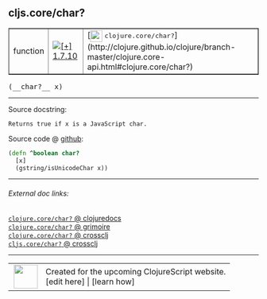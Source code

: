 ## cljs.core/char?



 <table border="1">
<tr>
<td>function</td>
<td><a href="https://github.com/cljsinfo/cljs-api-docs/tree/1.7.10"><img valign="middle" alt="[+] 1.7.10" title="Added in 1.7.10" src="https://img.shields.io/badge/+-1.7.10-lightgrey.svg"></a> </td>
<td>
[<img height="24px" valign="middle" src="http://i.imgur.com/1GjPKvB.png"> <samp>clojure.core/char?</samp>](http://clojure.github.io/clojure/branch-master/clojure.core-api.html#clojure.core/char?)
</td>
</tr>
</table>


 <samp>
(__char?__ x)<br>
</samp>

---





Source docstring:

```
Returns true if x is a JavaScript char.
```


Source code @ [github](https://github.com/clojure/clojurescript/blob/r1.7.170/src/main/cljs/cljs/core.cljs#L224-L227):

```clj
(defn ^boolean char?
  [x]
  (gstring/isUnicodeChar x))
```

<!--
Repo - tag - source tree - lines:

 <pre>
clojurescript @ r1.7.170
└── src
    └── main
        └── cljs
            └── cljs
                └── <ins>[core.cljs:224-227](https://github.com/clojure/clojurescript/blob/r1.7.170/src/main/cljs/cljs/core.cljs#L224-L227)</ins>
</pre>

-->

---



###### External doc links:

[`clojure.core/char?` @ clojuredocs](http://clojuredocs.org/clojure.core/char_q)<br>
[`clojure.core/char?` @ grimoire](http://conj.io/store/v1/org.clojure/clojure/1.7.0-beta3/clj/clojure.core/char%3F/)<br>
[`clojure.core/char?` @ crossclj](http://crossclj.info/fun/clojure.core/char%3F.html)<br>
[`cljs.core/char?` @ crossclj](http://crossclj.info/fun/cljs.core.cljs/char%3F.html)<br>

---

 <table>
<tr><td>
<img valign="middle" align="right" width="48px" src="http://i.imgur.com/Hi20huC.png">
</td><td>
Created for the upcoming ClojureScript website.<br>
[edit here] | [learn how]
</td></tr></table>

[edit here]:https://github.com/cljsinfo/cljs-api-docs/blob/master/cljsdoc/cljs.core/charQMARK.cljsdoc
[learn how]:https://github.com/cljsinfo/cljs-api-docs/wiki/cljsdoc-files

<!--

This information was too distracting to show to readers, but I'll leave it
commented here since it is helpful to:

- pretty-print the data used to generate this document
- and show how to retrieve that data



The API data for this symbol:

```clj
{:return-type boolean,
 :ns "cljs.core",
 :name "char?",
 :signature ["[x]"],
 :history [["+" "1.7.10"]],
 :type "function",
 :full-name-encode "cljs.core/charQMARK",
 :source {:code "(defn ^boolean char?\n  [x]\n  (gstring/isUnicodeChar x))",
          :title "Source code",
          :repo "clojurescript",
          :tag "r1.7.170",
          :filename "src/main/cljs/cljs/core.cljs",
          :lines [224 227]},
 :full-name "cljs.core/char?",
 :clj-symbol "clojure.core/char?",
 :docstring "Returns true if x is a JavaScript char."}

```

Retrieve the API data for this symbol:

```clj
;; from Clojure REPL
(require '[clojure.edn :as edn])
(-> (slurp "https://raw.githubusercontent.com/cljsinfo/cljs-api-docs/catalog/cljs-api.edn")
    (edn/read-string)
    (get-in [:symbols "cljs.core/char?"]))
```

-->
